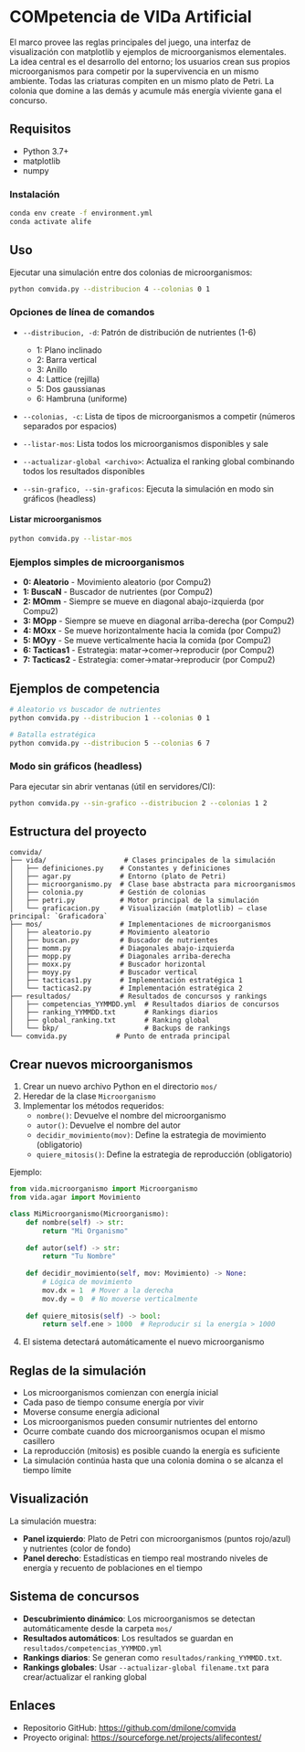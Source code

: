# COMpetencia de VIDa Artificial

El marco provee las reglas principales del juego, una interfaz de visualización con matplotlib y ejemplos de microorganismos elementales. La idea central es el desarrollo del entorno; los usuarios crean sus propios microorganismos para competir por la supervivencia en un mismo ambiente. Todas las criaturas compiten en un mismo plato de Petri. La colonia que domine a las demás y acumule más energía viviente gana el concurso.


## Requisitos

- Python 3.7+
- matplotlib
- numpy

### Instalación

```bash
conda env create -f environment.yml
conda activate alife
```

## Uso

Ejecutar una simulación entre dos colonias de microorganismos:

```bash
python comvida.py --distribucion 4 --colonias 0 1
```

### Opciones de línea de comandos

- `--distribucion, -d`: Patrón de distribución de nutrientes (1-6)
  - 1: Plano inclinado
  - 2: Barra vertical
  - 3: Anillo
  - 4: Lattice (rejilla)
  - 5: Dos gaussianas
  - 6: Hambruna (uniforme)

- `--colonias, -c`: Lista de tipos de microorganismos a competir (números separados por espacios)
- `--listar-mos`: Lista todos los microorganismos disponibles y sale
- `--actualizar-global <archivo>`: Actualiza el ranking global combinando todos los resultados disponibles
- `--sin-grafico, --sin-graficos`: Ejecuta la simulación en modo sin gráficos (headless)

#### Listar microorganismos

```bash
python comvida.py --listar-mos
```

### Ejemplos simples de microorganismos

- **0: Aleatorio** - Movimiento aleatorio (por Compu2)
- **1: BuscaN** - Buscador de nutrientes (por Compu2)
- **2: MOmm** - Siempre se mueve en diagonal abajo-izquierda (por Compu2)
- **3: MOpp** - Siempre se mueve en diagonal arriba-derecha (por Compu2)
- **4: MOxx** - Se mueve horizontalmente hacia la comida (por Compu2)
- **5: MOyy** - Se mueve verticalmente hacia la comida (por Compu2)
- **6: Tacticas1** - Estrategia: matar→comer→reproducir (por Compu2)
- **7: Tacticas2** - Estrategia: comer→matar→reproducir (por Compu2)

## Ejemplos de competencia

```bash
# Aleatorio vs buscador de nutrientes
python comvida.py --distribucion 1 --colonias 0 1

# Batalla estratégica
python comvida.py --distribucion 5 --colonias 6 7

```

### Modo sin gráficos (headless)

Para ejecutar sin abrir ventanas (útil en servidores/CI):

```bash
python comvida.py --sin-grafico --distribucion 2 --colonias 1 2
```

## Estructura del proyecto

```
comvida/
├── vida/                   # Clases principales de la simulación
│   ├── definiciones.py    # Constantes y definiciones
│   ├── agar.py            # Entorno (plato de Petri)
│   ├── microorganismo.py  # Clase base abstracta para microorganismos
│   ├── colonia.py         # Gestión de colonias
│   ├── petri.py           # Motor principal de la simulación
│   └── graficacion.py     # Visualización (matplotlib) — clase principal: `Graficadora`
├── mos/                   # Implementaciones de microorganismos
│   ├── aleatorio.py       # Movimiento aleatorio
│   ├── buscan.py          # Buscador de nutrientes
│   ├── momm.py            # Diagonales abajo-izquierda
│   ├── mopp.py            # Diagonales arriba-derecha
│   ├── moxx.py            # Buscador horizontal
│   ├── moyy.py            # Buscador vertical
│   ├── tacticas1.py       # Implementación estratégica 1
│   └── tacticas2.py       # Implementación estratégica 2
├── resultados/            # Resultados de concursos y rankings
│   ├── competencias_YYMMDD.yml  # Resultados diarios de concursos
│   ├── ranking_YYMMDD.txt       # Rankings diarios
│   ├── global_ranking.txt       # Ranking global
│   └── bkp/                     # Backups de rankings
└── comvida.py            # Punto de entrada principal
```

## Crear nuevos microorganismos

1. Crear un nuevo archivo Python en el directorio `mos/`
2. Heredar de la clase `Microorganismo`
3. Implementar los métodos requeridos:
    - `nombre()`: Devuelve el nombre del microorganismo
    - `autor()`: Devuelve el nombre del autor
    - `decidir_movimiento(mov)`: Define la estrategia de movimiento (obligatorio)
    - `quiere_mitosis()`: Define la estrategia de reproducción (obligatorio)

Ejemplo:
```python
from vida.microorganismo import Microorganismo
from vida.agar import Movimiento

class MiMicroorganismo(Microorganismo):
    def nombre(self) -> str:
        return "Mi Organismo"
        
    def autor(self) -> str:
        return "Tu Nombre"
        
    def decidir_movimiento(self, mov: Movimiento) -> None:
        # Lógica de movimiento
        mov.dx = 1  # Mover a la derecha
        mov.dy = 0  # No moverse verticalmente
        
    def quiere_mitosis(self) -> bool:
        return self.ene > 1000  # Reproducir si la energía > 1000
```

4. El sistema detectará automáticamente el nuevo microorganismo

## Reglas de la simulación

- Los microorganismos comienzan con energía inicial
- Cada paso de tiempo consume energía por vivir
- Moverse consume energía adicional
- Los microorganismos pueden consumir nutrientes del entorno
- Ocurre combate cuando dos microorganismos ocupan el mismo casillero
- La reproducción (mitosis) es posible cuando la energía es suficiente
- La simulación continúa hasta que una colonia domina o se alcanza el tiempo límite

## Visualización

La simulación muestra:
- **Panel izquierdo**: Plato de Petri con microorganismos (puntos rojo/azul) y nutrientes (color de fondo)
- **Panel derecho**: Estadísticas en tiempo real mostrando niveles de energía y recuento de poblaciones en el tiempo

## Sistema de concursos

- **Descubrimiento dinámico**: Los microorganismos se detectan automáticamente desde la carpeta `mos/`
- **Resultados automáticos**: Los resultados se guardan en `resultados/competencias_YYMMDD.yml`
- **Rankings diarios**: Se generan como `resultados/ranking_YYMMDD.txt`.
- **Rankings globales**: Usar `--actualizar-global filename.txt` para crear/actualizar el ranking global

## Enlaces
- Repositorio GitHub: https://github.com/dmilone/comvida
- Proyecto original: https://sourceforge.net/projects/alifecontest/
